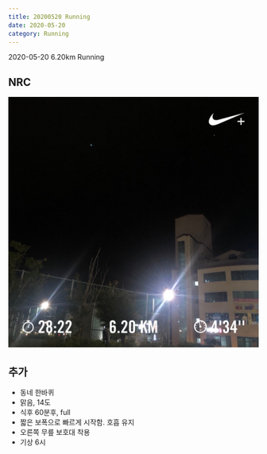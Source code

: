 ```yaml
---
title: 20200520 Running 
date: 2020-05-20
category: Running
---
```


2020-05-20  6.20km Running

## NRC

![20200520](/img/20200520.jpg)

## 추가

*   동네 한바퀴
*   맑음, 14도
*   식후 60분후, full
*   짧은 보폭으로 빠르게 시작함. 호흡 유지
*   오른쪽 무릎 보호대 착용
*   기상 6시
